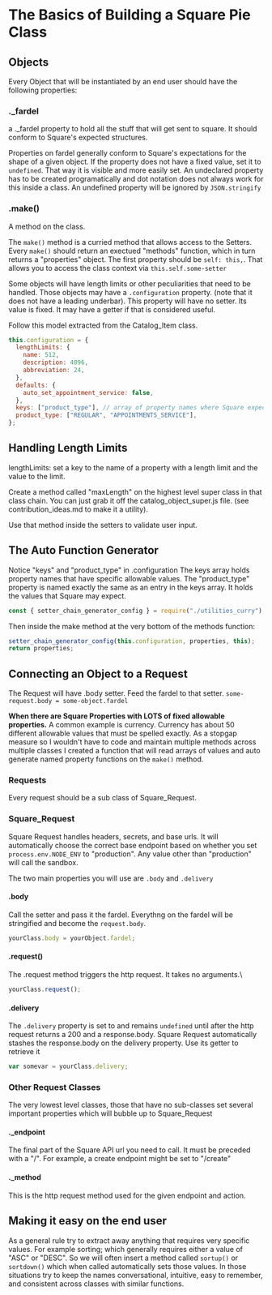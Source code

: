 # The Basics of Building a Square Pie Class

## Objects

Every Object that will be instantiated by an end user should have the following properties:

### **._fardel**

a ._fardel property to hold all the stuff that will get sent to square. It should conform to Square's expected structures.

Properties on fardel generally conform to Square's expectations for the shape of a given object. If the property does not have a fixed
value, set it to `undefined`. That way it is visible and more easily set. An undeclared property has to be created programatically and
dot notation does not always work for this inside a class. An undefined property will be ignored by `JSON.stringify`

### **.make()**

A method on the class.

The `make()` method is a curried method that allows access to the Setters. Every `make()` should return an exectued "methods" function,
which in turn returns a "properties" object. The first property should be `self: this,`. That allows you to access the class context via
`this.self.some-setter`

Some objects will have length limits or other peculiarities that need to be handled. Those objects may have a `.configuration` property.
(note that it does not have a leading underbar). This property will have no setter. Its value is fixed. It may have a getter if that is
considered useful.

Follow this model extracted from the Catalog_Item class.

```js
this.configuration = {
  lengthLimits: {
    name: 512,
    description: 4096,
    abbreviation: 24,
  },
  defaults: {
    auto_set_appointment_service: false,
  },
  keys: ["product_type"], // array of property names where Square expects specific values
  product_type: ["REGULAR", "APPOINTMENTS_SERVICE"],
};
```

## Handling Length Limits

lengthLimits: set a key to the name of a property with a length limit and the value to the limit.

Create a method called "maxLength" on the highest level super class in that class chain. You can just grab it off the
catalog_object_super.js file. (see contribution_ideas.md to make it a utility).

Use that method inside the setters to validate user input.

## The Auto Function Generator

Notice "keys" and "product_type" in .configuration
The keys array holds property names that have specific allowable values.
The "product_type" property is named exactly the same as an entry in the keys array. It holds the values that Square may expect.

```js
const { setter_chain_generator_config } = require("./utilities_curry");
```

Then inside the make method at the very bottom of the methods function:

```js
setter_chain_generator_config(this.configuration, properties, this);
return properties;
```

## Connecting an Object to a Request

The Request will have .body setter. Feed the fardel to that setter.
`some-request.body = some-object.fardel`

**When there are Square Properties with LOTS of fixed allowable properties.**
A common example is currency. Currency has about 50 different allowable values that must be spelled exactly. As a stopgap measure
so I wouldn't have to code and maintain multiple methods across multiple classes I created a function that will read arrays of values
and auto generate named property functions on the `make()` method.

### Requests

Every request should be a sub class of Square_Request.

### Square_Request

Square Request handles headers, secrets, and base urls. It will automatically choose the correct base endpoint based on
whether you set `process.env.NODE_ENV` to "production". Any value other than "production" will call the sandbox.

The two main properties you will use are `.body` and `.delivery`

#### **.body**

Call the setter and pass it the fardel. Everythng on the fardel will be stringified and become the `request.body`.

```js
yourClass.body = yourObject.fardel;
```

#### **.request()**

The .request method triggers the http request. It takes no arguments.\

```js
yourClass.request();
```

#### **.delivery**

The `.delivery` property is set to and remains `undefined` until after the http request returns a 200 and a response.body.
Square Request automatically stashes the response.body on the delivery property. Use its getter to retrieve it

```js
var somevar = yourClass.delivery;
```

### Other Request Classes

The very lowest level classes, those that have no sub-classes set several important properties which will bubble up
to Square_Request

#### **._endpoint**

The final part of the Square API url you need to call. It must be preceded with a "/". For example, a create endpoint might be set to "/create"

#### **._method**

This is the http request method used for the given endpoint and action.

## Making it easy on the end user

As a general rule try to extract away anything that requires very specific values. For example sorting; which
generally requires either a value of "ASC" or "DESC". So we will often insert a method called
`sortup()` or `sortdown()` which when called automatically sets those values. In those situations try to keep
the names conversational, intuitive, easy to remember, and consistent across classes with similar functions.
